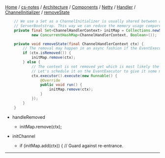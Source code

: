 [Home](https://mengxianbin.github.io) /
[cs-notes](https://mengxianbin.github.io/cs-notes/site) /
[Architecture](https://mengxianbin.github.io/cs-notes/site/Architecture) /
[Components](https://mengxianbin.github.io/cs-notes/site/Architecture/Components) /
[Netty](https://mengxianbin.github.io/cs-notes/site/Architecture/Components/Netty) /
[Handler](https://mengxianbin.github.io/cs-notes/site/Architecture/Components/Netty/Handler) /
[ChannelInitializer](https://mengxianbin.github.io/cs-notes/site/Architecture/Components/Netty/Handler/ChannelInitializer) /
[removeState](https://mengxianbin.github.io/cs-notes/site/Architecture/Components/Netty/Handler/ChannelInitializer/removeState)

```java
    // We use a Set as a ChannelInitializer is usually shared between all Channels in a Bootstrap /
    // ServerBootstrap. This way we can reduce the memory usage compared to use Attributes.
    private final Set<ChannelHandlerContext> initMap = Collections.newSetFromMap(
            new ConcurrentHashMap<ChannelHandlerContext, Boolean>());
```

```java
    private void removeState(final ChannelHandlerContext ctx) {
        // The removal may happen in an async fashion if the EventExecutor we use does something funky.
        if (ctx.isRemoved()) {
            initMap.remove(ctx);
        } else {
            // The context is not removed yet which is most likely the case because a custom EventExecutor is used.
            // Let's schedule it on the EventExecutor to give it some more time to be completed in case it is offloaded.
            ctx.executor().execute(new Runnable() {
                @Override
                public void run() {
                    initMap.remove(ctx);
                }
            });
        }
    }
```

* handleRemoved
    * initMap.remove(ctx);

* initChannel
    * if (initMap.add(ctx)) { // Guard against re-entrance.

---
